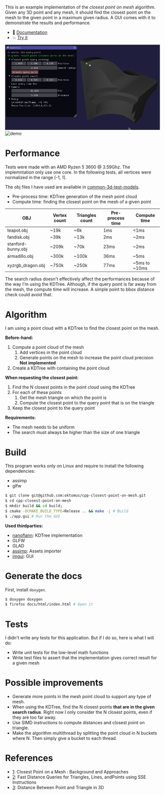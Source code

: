 This is an example implementation of the *closest point on mesh* algorithm. Given any 3D point and any mesh, it should find the closest point on the mesh to the given point in a maximum given radius. A GUI comes with it to demonstrate the results and performance.

- :notebook: [Documentation](https://oktomus.com/cpp-closest-point-on-mesh)
- :boom: [Try it](https://github.com/oktomus/cpp-closest-point-on-mesh/releases)

![demo](demo.gif)
![demo](demo2.gif)

# Performance

Tests were made with an AMD Ryzen 5 3600 @ 3.59Ghz. The implemntation only use one core.
In the following tests, all vertices were normalized in the range [-1, 1].

The obj files I have used are available in [common-3d-test-models](https://github.com/alecjacobson/common-3d-test-models).

- Pre-process time: KDTree generation of the mesh point cloud
- Compute time: finding the closest point on the mesh of a given point

| OBJ | Vertex count | Triangles count | Pre-process time | Compute time |
|----|-----|-----|----|----|
|teapot.obj|~19k|~6k|1ms|<1ms
|fandisk.obj|~39k|~13k|2ms|~2ms
|stanford-bunny.obj|~209k|~70k|23ms|~2ms
|armadillo.obj|~300k|~100k|36ms|~5ms
|xyzrgb_dragon.obj|~750k|~250k|77ms|~5ms to ~10ms

The search radius doesn't effectively affect the performances because of the way I'm using the KDTree. Although, if the query point is far away from the mesh, the compute time will increase. A simple point to bbox distance check could avoid that.

# Algorithm

I am using a point cloud with a KDTree to find the closest point on the mesh. 

**Before-hand:**

1. Compute a point cloud of the mesh
    1. Add vertices in the point cloud
    2. Generate points on the mesh to increase the point cloud precision **Not implemented**
2. Create a KDTree with containing the point cloud

**When requesting the closest point:**

1. Find the N closest points in the point cloud using the KDTree
2. For each of these points
    1. Get the mesh triangle on which the point is
    2. Compute the closest point to the query point that is on the triangle
3. Keep the closest point to the query point

**Requirements:**

- The mesh needs to be uniform
- The search must always be higher than the size of one triangle

# Build

This program works only on Linux and require to install the following dependencies:
- assimp
- glfw

```sh
$ git clone git@github.com:oktomus/cpp-closest-point-on-mesh.git
$ cd cpp-closest-point-on-mesh
$ mkdir build && cd build;
$ cmake -DCMAKE_BUILD_TYPE=Release .. && make -j # Build
$ ./app.gui # Run the GUI
```

**Used thirdparties:**

- [nanoflann](https://github.com/jlblancoc/nanoflann): KDTree implementation
- GLFW
- GLAD
- [assimp](https://github.com/assimp/assimp): Assets importer
- [imgui](https://github.com/ocornut/imgui): GUI

# Generate the docs

First, install `doxygen`.

```sh
$ doxygen doxygen
$ firefox docs/html/index.html # Open it
```

# Tests

I didn't write any tests for this application. But if I do so, here is what I will do:
- Write unit tests for the low-level math functions
- Write test files to assert that the implementation gives correct result for a given mesh

# Possible improvements

- Generate more points in the mesh point cloud to support any type of mesh.
- When using the KDTree, find the N closest points **that are in the given search radius**. Right now I only consider the N closest points, even if they are too far away.
- Use SIMD instructions to compute distances and closest point on triangle.
- Make the algorithm multithread by splitting the point cloud in N buckets where N. Then simply give a bucket to each thread.

# References

- [1](https://github.com/bronzelion/closest-point-on-mesh/wiki/Closest-Point-on-a-Mesh-:-Background-and-Approaches): Closest Point on a Mesh : Background and Approaches
- [2](http://jcgt.org/published/0003/04/05/paper.pdf): Fast Distance Queries for Triangles, Lines, andPoints using SSE Instructions
- [3](https://www.geometrictools.com/Documentation/DistancePoint3Triangle3.pdf): Distance Between Point and Triangle in 3D